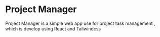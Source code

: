 # Project Manager

Project Manager is a simple web app use for project task management , which is develop using React and Tailwindcss




